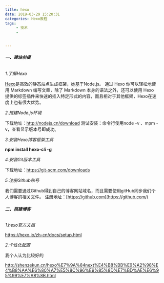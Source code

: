 ```yaml
---
title: hexo
date: 2019-03-29 15:20:31
categories: Hexo教程
tags:
     - 技术
     - 
 

---
```


###### **一、建站前提**

*1.了解Hexo*

[Hexo](https://github.com/hexojs/hexo)是高效的静态站点生成框架，她基于Node.js。 通过 Hexo 你可以轻松地使用 Markdown 编写文章，除了 Markdown 本身的语法之外，还可以使用 Hexo 提供的标签插件来快速的插入特定形式的内容，而且相对于其他框架，Hexo在速度上也有很大优势。

<!-- more -->

*2.搭建Node.js环境*

下载地址：<http://nodejs.cn/download> 
测试安装：命令行使用node -v 、mpm -v，查看显示版本号即成功。

*3.安装Hexo博客框架工具*

**npm install hexo-cli -g**

*4.安装Git版本工具*

下载地址：<https://git-scm.com/downloads> 

*5.注册Github账号*

我们需要通过Github得到自己的博客网站域名，而且需要使用gitHub同步我们个人博客的相关文件。 
注册地址：[https://github.com](https://github.com/) 

###### **二、搭建博客**

*1.hexo官方文档*

https://hexo.io/zh-cn/docs/setup.html

*2.个性化配置*

我个人认为比较好的

http://shenzekun.cn/hexo%E7%9A%84next%E4%B8%BB%E9%A2%98%E4%B8%AA%E6%80%A7%E5%8C%96%E9%85%8D%E7%BD%AE%E6%95%99%E7%A8%8B.html